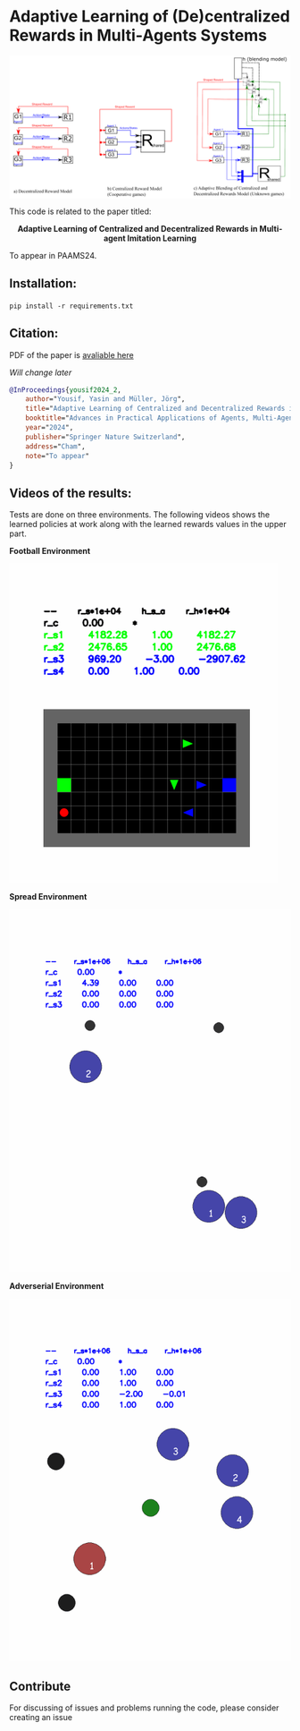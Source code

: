 

# Adaptive Learning of (De)centralized Rewards in Multi-Agents Systems


<p align="center" style="background-color:white;">
  <img src="methodology.png" style="background-color:white;"/>
</p>


This code is related to the paper titled: 

<p align="center">
<b>Adaptive Learning of Centralized and Decentralized Rewards in Multi-agent Imitation Learning</b>
</p>

To appear in PAAMS24.

## Installation:
`pip install -r requirements.txt`

## Citation:

PDF of the paper is [avaliable here](paper.pdf)

*Will change later* 


```bibtex
@InProceedings{yousif2024_2,
    author="Yousif, Yasin and Müller, Jörg",
    title="Adaptive Learning of Centralized and Decentralized Rewards in Multi-agent Imitation Learning",
    booktitle="Advances in Practical Applications of Agents, Multi-Agent Systems.",
    year="2024",
    publisher="Springer Nature Switzerland",
    address="Cham",
    note="To appear"
}
```




## Videos of the results:

Tests are done on three environments. The following videos shows the learned policies at work along with the learned rewards values in the upper part.

**Football Environment**

![](results/soccer_gail_trained_with_fsa_4_400.gif)

**Spread Environment**

![](results/spread_gail_trained_with_fsa_3_400.gif)


**Adverserial Environment**

![](results/adversary_gail_trained_with_fsa_3_400.gif)



## Contribute

For discussing of issues and problems running the code, please consider creating an issue





